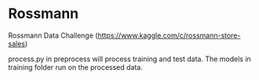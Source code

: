 # Rossmann
Rossmann Data Challenge (https://www.kaggle.com/c/rossmann-store-sales)

process.py in preprocess will process training and test data.
The models in training folder run on the processed data.

